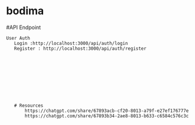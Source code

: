 # bodima
#API Endpoint

    User Auth
       Login :http://localhost:3000/api/auth/login
       Register : http://localhost:3000/api/auth/register










       # Resources 
           https://chatgpt.com/share/67893acb-cf20-8013-a79f-e27ef176777e
           https://chatgpt.com/share/67893b34-2ae8-8013-b633-c6584c576c3c

